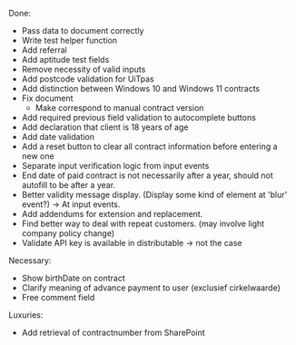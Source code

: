 Done:

- Pass data to document correctly
- Write test helper function
- Add referral
- Add aptitude test fields
- Remove necessity of valid inputs
- Add postcode validation for UiTpas
- Add distinction between Windows 10 and Windows 11 contracts
- Fix document
	- Make correspond to manual contract version
- Add required previous field validation to autocomplete buttons
- Add declaration that client is 18 years of age
- Add date validation
- Add a reset button to clear all contract information before entering a new one
- Separate input verification logic from input events
- End date of paid contract is not necessarily after a year, should not autofill to be after a year.
- Better validity message display. (Display some kind of element at 'blur' event?) -> At input events.
- Add addendums for extension and replacement.
- Find better way to deal with repeat customers. (may involve light company policy change)
- Validate API key is available in distributable -> not the case

Necessary:
- Show birthDate on contract
- Clarify meaning of advance payment to user (exclusief cirkelwaarde)
- Free comment field

Luxuries:

- Add retrieval of contractnumber from SharePoint